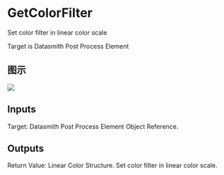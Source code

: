 # GetColorFilter

Set color filter in linear color scale

Target is Datasmith Post Process Element

## 图示

![]($-20221218-18370020.png)

## Inputs

Target: Datasmith Post Process Element Object Reference.  

## Outputs

Return Value: Linear Color Structure. Set color filter in linear color scale.

